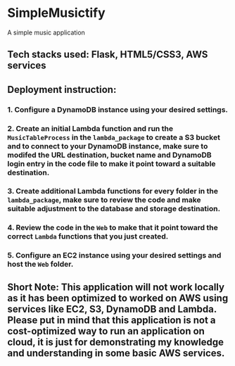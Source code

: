# SimpleMusictify
 A simple music application

## Tech stacks used: Flask, HTML5/CSS3, AWS services

## Deployment instruction: 

### 1. Configure a DynamoDB instance using your desired settings.

### 2. Create an initial Lambda function and run the `MusicTableProcess` in the `lambda_package` to create a S3 bucket and to connect to your DynamoDB instance, make sure to modifed the URL destination, bucket name and DynamoDB login entry in the code file to make it point toward a suitable destination.

### 3. Create additional Lambda functions for every folder in the `lambda_package`, make sure to review the code and make suitable adjustment to the database and storage destination.

### 4. Review the code in the `Web` to make that it point toward the correct `Lambda` functions that you just created.

### 5. Configure an EC2 instance using your desired settings and host the `Web` folder.

## Short Note: This application will not work locally as it has been optimized to worked on AWS using services like EC2, S3, DynamoDB and Lambda. Please put in mind that this application is not a cost-optimized way to run an application on cloud, it is just for demonstrating my knowledge and understanding in some basic AWS services.
